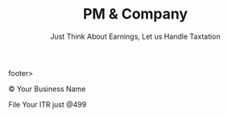 <!DOCTYPE html>
<html lang="en">
<head>
  <meta charset="UTF-8">
  <meta="viewport" content="width=device-width, initial-scale=1.0">
  <link rel="stylesheet" href="css/style.css">
</head>
<body>
  <header>
    <h1>PM & Company</h1>
Just Think About Earnings, Let us Handle Taxtation
  </header>
  <main>
    <!-- Add your website content here -->
  </main>
 footer>
    <p>&copy; Your Business Name</p>
  File Your ITR just @499
